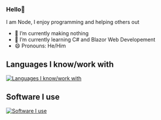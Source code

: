 ### Hello👋

I am Node, I enjoy programming and helping others out

- 🔭 I’m currently making nothing
- 🌱 I’m currently learning C# and Blazor Web Developement
- 😄 Pronouns: He/Him

## Languages I know/work with
[![Languages I know/work with](https://skillicons.dev/icons?i=react,nodejs,js,ts,css,html,expressjs,java,cs,dotnet,rust)](https://skillicons.dev/)

## Software I use
[![Software I use](https://skillicons.dev//icons?i=visualstudio,vscode,blender,unity)](https://skillicons.dev/)
